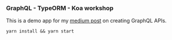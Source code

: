 ### GraphQL - TypeORM - Koa workshop

This is a demo app for my [medium post](https://medium.com/@govorov/creating-graphql-api-with-koa-and-typeorm-8ec0ce2eaadc) on creating GraphQL APIs.

```
yarn install && yarn start
```
